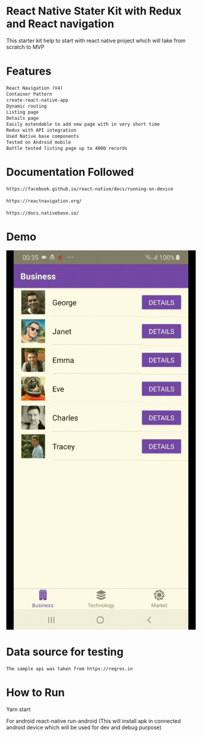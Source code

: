 # React Native Stater Kit with Redux and React navigation

This starter kit help to start with react native project which will take from scratch to MVP

# Features

    React Navigation (V4)
    Container Pattern
    create-react-native-app
    Dynamic routing
    Listing page
    Details page
    Easily extendable to add new page with in very short time
    Redux with API integration
    Used Native base components
    Tested on Android mobile
    Battle tested listing page up to 4000 records

# Documentation Followed

    https://facebook.github.io/react-native/docs/running-on-device

    https://reactnavigation.org/

    https://docs.nativebase.io/

# Demo

![](app.gif)

# Data source for testing

    The sample api was taken from https://reqres.in

# How to Run

Yarn start

For android react-native run-android (This will install apk in connected android device which will be used for dev and debug purpose)